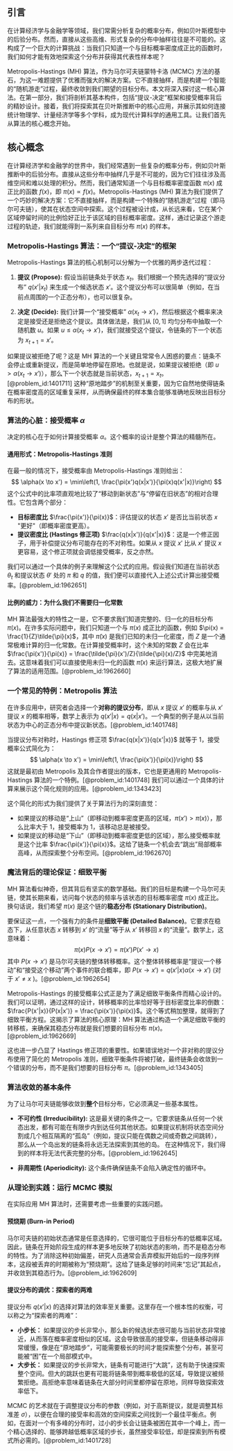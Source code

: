 ## 引言
在计算经济学与金融学等领域，我们常需分析复杂的概率分布，例如贝叶斯模型中的后验分布。然而，直接从这些高维、形式复杂的分布中抽样往往是不可能的。这构成了一个巨大的计算挑战：当我们只知道一个与目标概率密度成正比的函数时，我们如何才能有效地探索这个分布并获得其代表性样本呢？

Metropolis-Hastings (MH) 算法，作为马尔可夫链蒙特卡洛 (MCMC) 方法的基石，为这一难题提供了优雅而强大的解决方案。它不直接抽样，而是构建一个智能的“随机游走”过程，最终收敛到我们期望的目标分布。本文将深入探讨这一核心算法。在第一部分，我们将剖析其基本构件，包括“提议-决定”框架和接受概率背后的精妙设计。接着，我们将探索其在贝叶斯推断中的核心应用，并展示其如何连接统计物理学、计量经济学等多个学科，成为现代计算科学的通用工具。让我们首先从算法的核心概念开始。

## 核心概念
在计算经济学和金融学的世界中，我们经常遇到一些复杂的概率分布，例如贝叶斯推断中的后验分布。直接从这些分布中抽样几乎是不可能的，因为它们往往涉及高维空间和难以处理的积分。然而，我们通常知道一个与目标概率密度函数 $\pi(x)$ 成正比的函数 $f(x)$，即 $\pi(x) \propto f(x)$。Metropolis-Hastings (MH) 算法为我们提供了一个巧妙的解决方案：它不直接抽样，而是构建一个特殊的“随机游走”过程（即马尔可夫链），使其在状态空间中探索。这个过程被设计成，从长远来看，它在某个区域停留时间的比例恰好正比于该区域的目标概率密度。这样，通过记录这个游走过程的轨迹，我们就能得到一系列来自目标分布 $\pi(x)$ 的样本。

### Metropolis-Hastings 算法：一个“提议-决定”的框架
Metropolis-Hastings 算法的核心机制可以分解为一个优雅的两步迭代过程：

1.  **提议 (Propose):** 假设当前链条处于状态 $x_t$。我们根据一个预先选择的“提议分布” $q(x' | x_t)$ 来生成一个候选状态 $x'$。这个提议分布可以很简单（例如，在当前点周围的一个正态分布），也可以很复杂。

2.  **决定 (Decide):** 我们计算一个“接受概率” $\alpha(x_t \to x')$，然后根据这个概率来决定是接受还是拒绝这个提议。具体做法是，我们从 $[0, 1]$ 均匀分布中抽取一个随机数 $u$。如果 $u \le \alpha(x_t \to x')$，我们就接受这个提议，令链条的下一个状态为 $x_{t+1} = x'$。

如果提议被拒绝了呢？这是 MH 算法的一个关键且常常令人困惑的要点：链条不会停止或重新提议，而是简单地停留在原地。也就是说，如果提议被拒绝（即 $u > \alpha(x_t \to x')$），那么下一个状态就是当前状态，$x_{t+1} = x_t$。[@problem_id:1401711] 这种“原地踏步”的机制至关重要，因为它自然地使得链条在概率密度高的区域重复采样，从而确保最终的样本集合能够准确地反映出目标分布的形状。

### 算法的心脏：接受概率 $\alpha$
决定的核心在于如何计算接受概率 $\alpha$。这个概率的设计是整个算法的精髓所在。

#### 通用形式：Metropolis-Hastings 准则
在最一般的情况下，接受概率由 Metropolis-Hastings 准则给出：
$$
\alpha(x \to x') = \min\left(1, \frac{\pi(x')q(x|x')}{\pi(x)q(x'|x)}\right)
$$
这个公式中的比率项直观地比较了“移动到新状态”与“停留在旧状态”的相对合理性。它包含两个部分：
-   **目标密度比** $\frac{\pi(x')}{\pi(x)}$：评估提议的状态 $x'$ 是否比当前状态 $x$ "更好"（即概率密度更高）。
-   **提议密度比 (Hastings 修正项)** $\frac{q(x|x')}{q(x'|x)}$：这是一个修正因子，用于补偿提议分布可能存在的不对称性。如果从 $x$ 提议 $x'$ 比从 $x'$ 提议 $x$ 更容易，这个修正项就会调低接受概率，反之亦然。

我们可以通过一个具体的例子来理解这个公式的应用。假设我们知道在当前状态 $\theta_t$ 和提议状态 $\theta'$ 处的 $\pi$ 和 $q$ 的值，我们便可以直接代入上述公式计算出接受概率。[@problem_id:1962651]

#### 比例的威力：为什么我们不需要归一化常数
MH 算法最强大的特性之一是，它不要求我们知道完整的、归一化的目标分布 $\pi(x)$。在许多实际问题中，我们只知道一个与 $\pi(x)$ 成正比的函数，例如 $\pi(x) = \frac{1}{Z}\tilde{\pi}(x)$，其中 $\tilde{\pi}(x)$ 是我们已知的未归一化密度，而 $Z$ 是一个通常极难计算的归一化常数。在计算接受概率时，这个未知的常数 $Z$ 会在比率 $\frac{\pi(x')}{\pi(x)} = \frac{\tilde{\pi}(x')/Z}{\tilde{\pi}(x)/Z}$ 中完美地消去。这意味着我们可以直接使用未归一化的函数 $\tilde{\pi}(x)$ 来运行算法，这极大地扩展了算法的适用范围。[@problem_id:1962660]

### 一个常见的特例：Metropolis 算法
在许多应用中，研究者会选择一个**对称的提议分布**，即从 $x$ 提议 $x'$ 的概率与从 $x'$ 提议 $x$ 的概率相等，数学上表示为 $q(x'|x) = q(x|x')$。一个典型的例子是从以当前状态为中心的正态分布中提议新状态。[@problem_id:1401748]

当提议分布对称时，Hastings 修正项 $\frac{q(x|x')}{q(x'|x)}$ 就等于 1，接受概率公式简化为：
$$
\alpha(x \to x') = \min\left(1, \frac{\pi(x')}{\pi(x)}\right)
$$
这就是最初由 Metropolis 及其合作者提出的版本，它也是更通用的 Metropolis-Hastings 算法的一个特例。[@problem_id:1401748] 我们可以通过一个具体的计算来展示这个简化规则的应用。[@problem_id:1343423]

这个简化的形式为我们提供了关于算法行为的深刻直觉：
-   如果提议的移动是“上山”（即移动到概率密度更高的区域，$\pi(x') > \pi(x)$），那么比率大于 1，接受概率为 1，该移动总是被接受。
-   如果提议的移动是“下山”（即移动到概率密度更低的区域），那么接受概率就是这个比率 $\frac{\pi(x')}{\pi(x)}$。这给了链条一个机会去“跳出”局部概率高峰，从而探索整个分布空间。[@problem_id:1962670]

### 魔法背后的理论保证：细致平衡
MH 算法看似神奇，但其背后有坚实的数学基础。我们的目标是构建一个马尔可夫链，使其长期来看，访问每个状态的频率与该状态的目标概率密度 $\pi(x)$ 成正比。换句话说，我们希望 $\pi(x)$ 是这个链的**稳态分布 (Stationary Distribution)**。

要保证这一点，一个强有力的条件是**细致平衡 (Detailed Balance)**。它要求在稳态下，从任意状态 $x$ 转移到 $x'$ 的“流量”等于从 $x'$ 转移回 $x$ 的“流量”。数学上，这意味着：
$$
\pi(x) P(x \to x') = \pi(x') P(x' \to x)
$$
其中 $P(x \to x')$ 是马尔可夫链的整体转移概率。这个整体转移概率是“提议一个移动”和“接受这个移动”两个事件的联合概率，即 $P(x \to x') = q(x'|x) \alpha(x \to x')$ (对于 $x' \ne x$ )。[@problem_id:1962654]

Metropolis-Hastings 的接受概率公式正是为了满足细致平衡条件而精心设计的。我们可以证明，通过这样的设计，转移概率的比率恰好等于目标密度比率的倒数：$\frac{P(x'|x)}{P(x|x')} = \frac{\pi(x')}{\pi(x)}$。这个等式稍加整理，就得到了细致平衡方程。这揭示了算法的核心原理：MH 算法通过构造一个满足细致平衡的转移核，来确保其稳态分布就是我们想要的目标分布 $\pi(x)$。[@problem_id:1962669]

这也进一步凸显了 Hastings 修正项的重要性。如果错误地对一个非对称的提议分布使用了简化的 Metropolis 准则，细致平衡条件将被打破，最终链条会收敛到一个错误的分布，而不是我们想要的目标分布 $\pi$。[@problem_id:1343405]

### 算法收敛的基本条件
为了让马尔可夫链能够收敛到**整个**目标分布，它必须满足一些基本属性。

-   **不可约性 (Irreducibility):** 这是最关键的条件之一。它要求链条从任何一个状态出发，都有可能在有限步内到达任何其他状态。如果提议机制将状态空间分割成几个相互隔离的“孤岛”（例如，提议只能在偶数之间或奇数之间跳转），那么从一个岛出发的链条将永远无法探索到其他的岛。
    在这种情况下，我们得到的样本将无法代表完整的分布。[@problem_id:1962645]

-   **非周期性 (Aperiodicity):** 这个条件确保链条不会陷入确定性的循环中。

### 从理论到实践：运行 MCMC 模拟
在实际应用 MH 算法时，还需要考虑一些重要的实践问题。

#### 预烧期 (Burn-in Period)
马尔可夫链的初始状态通常是任意选择的，它很可能位于目标分布的低概率区域。因此，链条在开始阶段生成的样本更多地反映了初始状态的影响，而不是稳态分布的特性。为了消除这种初始偏差，研究人员通常会丢弃模拟开始后的一段序列样本，这段被丢弃的时期被称为“预烧期”。这给了链条足够的时间来“忘记”其起点，并收敛到其稳态行为。[@problem_id:1962609]

#### 提议分布的调优：探索者的两难
提议分布 $q(x'|x)$ 的选择对算法的效率至关重要。这里存在一个根本性的权衡，可以称之为“探索者的两难”：
-   **小步长：** 如果提议的步长非常小，那么新的候选状态很可能与当前状态非常接近，从而落在概率密度相似的区域。这会导致很高的接受率，但链条移动得非常缓慢，像是在“原地踏步”，可能需要极长的时间才能探索整个分布，甚至可能被“困”在一个局部模式中。
-   **大步长：** 如果提议的步长非常大，链条有可能进行“大跳”，这有助于快速探索整个空间。但大的跳跃也更有可能将链条带到概率极低的区域，导致提议被频繁拒绝。高拒绝率意味着链条在大部分时间里都停留在原地，同样导致探索效率低下。

MCMC 的艺术就在于调整提议分布的参数（例如，对于高斯提议，就是调整其标准差 $\sigma$），以便在合理的接受率和高效的空间探索之间找到一个最佳平衡点。例如，在面对一个有多峰的分布时，过小的步长会让链条被困在其中一个峰上，而一个精心选择的、能够跨越低概率区域的步长，虽然接受率较低，却是探索到所有模式所必需的。[@problem_id:1401728]

